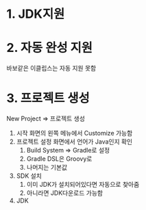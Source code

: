 # 1. JDK지원 

# 2. 자동 완성 지원
바보같은 이클립스는 자동 지원 못함

# 3. 프로젝트 생성
New Project => 프로젝트 생성
1. 시작 화면의 왼쪽 메뉴에서 Customize 가능함
2. 프로젝트 설정 화면에서 언어가 Java인지 확인
	1. Build System => Gradle로 설정
	2. Gradle DSL은 Groovy로
	3. 나머지는 기본값
3. SDK 설치
	1. 이미 JDK가 설치되어있다면 자동으로 찾아줌
	2. 아니라면 JDK다운로드 가능함
4. JDK